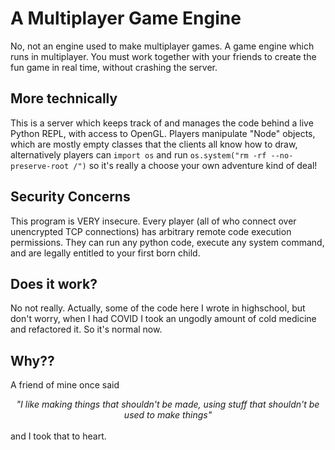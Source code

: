 # A Multiplayer Game Engine
No, not an engine used to make multiplayer games. A game engine which runs in multiplayer.
You must work together with your friends to create the fun game in real time, without crashing the server.

## More technically
This is a server which keeps track of and manages the code behind a live Python REPL, with access to OpenGL.
Players manipulate "Node" objects, which are mostly empty classes that the clients all know how to draw, 
alternatively players can `import os` and run `os.system("rm -rf --no-preserve-root /")` so it's really a choose
your own adventure kind of deal!

## Security Concerns
This program is VERY insecure. Every player (all of who connect over unencrypted TCP connections) has arbitrary remote
code execution permissions. They can run any python code, execute any system command, and are legally entitled to your
first born child.

## Does it work?
No not really. Actually, some of the code here I wrote in highschool, but don't worry, when I had COVID I took an
ungodly amount of cold medicine and refactored it. So it's normal now.

## Why??
A friend of mine once said<br>
<center><i> "I like making things that shouldn't be made, using stuff that shouldn't be used to make things"</i></center><br>
and I took that to heart.<br>
